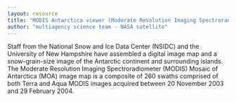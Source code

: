 ```yaml
---
layout: resource
title: "MODIS Antarctica viewer (Moderate Resolution Imaging Spectroradiometer) "
author: "multiagency science team - NASA satellite"
---
```


Staff from the National Snow and Ice Data Center (NSIDC) and the University of New Hampshire have assembled a digital image map and a snow-grain-size image of the Antarctic continent and surrounding islands. The Moderate Resolution Imaging Spectroradiometer (MODIS) Mosaic of Antarctica (MOA) image map is a composite of 260 swaths comprised of both Terra and Aqua MODIS images acquired between 20 November 2003 and 29 February 2004.
